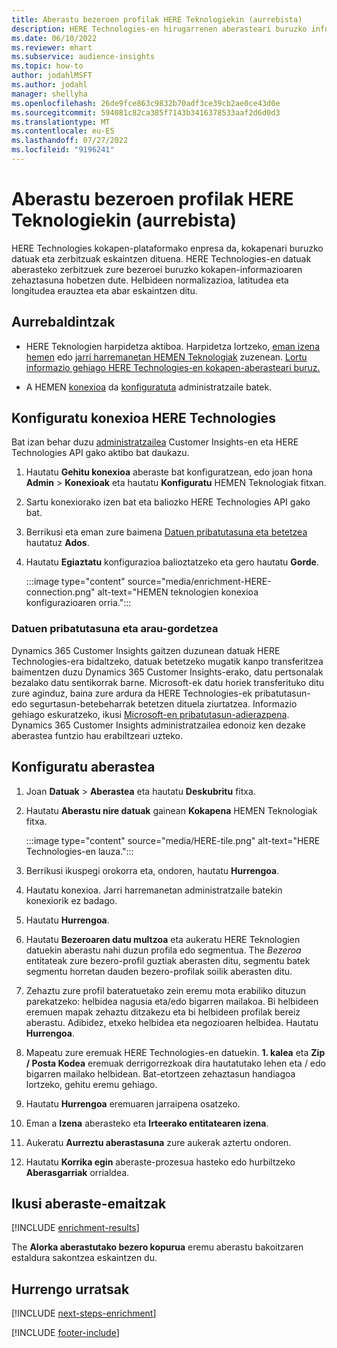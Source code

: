 ```yaml
---
title: Aberastu bezeroen profilak HERE Teknologiekin (aurrebista)
description: HERE Technologies-en hirugarrenen aberasteari buruzko informazio orokorra.
ms.date: 06/10/2022
ms.reviewer: mhart
ms.subservice: audience-insights
ms.topic: how-to
author: jodahlMSFT
ms.author: jodahl
manager: shellyha
ms.openlocfilehash: 26de9fce863c9832b70adf3ce39cb2ae0ce43d0e
ms.sourcegitcommit: 594081c82ca385f7143b3416378533aaf2d6d0d3
ms.translationtype: MT
ms.contentlocale: eu-ES
ms.lasthandoff: 07/27/2022
ms.locfileid: "9196241"
---
```

# <a name="enrich-customer-profiles-with-here-technologies-preview"></a>Aberastu bezeroen profilak HERE Teknologiekin (aurrebista)

HERE Technologies kokapen-plataformako enpresa da, kokapenari buruzko datuak eta zerbitzuak eskaintzen dituena. HERE Technologies-en datuak aberasteko zerbitzuek zure bezeroei buruzko kokapen-informazioaren zehaztasuna hobetzen dute. Helbideen normalizazioa, latitudea eta longitudea erauztea eta abar eskaintzen ditu.

## <a name="prerequisites"></a>Aurrebaldintzak

- HERE Teknologien harpidetza aktiboa. Harpidetza lortzeko, [eman izena hemen](https://developer.here.com/sign-up?utm_medium=referral&utm_source=Microsoft-Dynamics-CI&create=Freemium-Basic) edo [jarri harremanetan HEMEN Teknologiak](https://developer.here.com/help?utm_medium=referral&utm_source=Microsoft-Dynamics-CI#how-can-we-help-you) zuzenean. [Lortu informazio gehiago HERE Technologies-en kokapen-aberasteari buruz.](https://developer.here.com/location-enrichment?cid=Dev-MicrosoftDynamics-DB-0-Dev-&utm_source=MicrosoftDynamics&utm_medium=referral&utm_campaign=Online_Dev_ReferralMicrosoft)

- A HEMEN [konexioa](connections.md) da [konfiguratuta](#configure-the-connection-for-here-technologies) administratzaile batek.

## <a name="configure-the-connection-for-here-technologies"></a>Konfiguratu konexioa HERE Technologies

Bat izan behar duzu [administratzailea](permissions.md#admin) Customer Insights-en eta HERE Technologies API gako aktibo bat daukazu.

1. Hautatu **Gehitu konexioa** aberaste bat konfiguratzean, edo joan hona **Admin** > **Konexioak** eta hautatu **Konfiguratu** HEMEN Teknologiak fitxan.

1. Sartu konexiorako izen bat eta baliozko HERE Technologies API gako bat.

1. Berrikusi eta eman zure baimena [Datuen pribatutasuna eta betetzea](#data-privacy-and-compliance) hautatuz **Ados**.

1. Hautatu **Egiaztatu** konfigurazioa balioztatzeko eta gero hautatu **Gorde**.

   :::image type="content" source="media/enrichment-HERE-connection.png" alt-text="HEMEN teknologien konexioa konfigurazioaren orria.":::

### <a name="data-privacy-and-compliance"></a>Datuen pribatutasuna eta arau-gordetzea

Dynamics 365 Customer Insights gaitzen duzunean datuak HERE Technologies-era bidaltzeko, datuak betetzeko mugatik kanpo transferitzea baimentzen duzu Dynamics 365 Customer Insights-erako, datu pertsonalak bezalako datu sentikorrak barne. Microsoft-ek datu horiek transferituko ditu zure aginduz, baina zure ardura da HERE Technologies-ek pribatutasun- edo segurtasun-betebeharrak betetzen dituela ziurtatzea. Informazio gehiago eskuratzeko, ikusi [Microsoft-en pribatutasun-adierazpena](https://go.microsoft.com/fwlink/?linkid=396732).
Dynamics 365 Customer Insights administratzailea edonoiz ken dezake aberastea funtzio hau erabiltzeari uzteko.

## <a name="configure-the-enrichment"></a>Konfiguratu aberastea

1. Joan **Datuak** > **Aberastea** eta hautatu **Deskubritu** fitxa.

1. Hautatu **Aberastu nire datuak** gainean **Kokapena** HEMEN Teknologiak fitxa.

   :::image type="content" source="media/HERE-tile.png" alt-text="HERE Technologies-en lauza.":::

1. Berrikusi ikuspegi orokorra eta, ondoren, hautatu **Hurrengoa**.

1. Hautatu konexioa. Jarri harremanetan administratzaile batekin konexiorik ez badago.

1. Hautatu **Hurrengoa**.

1. Hautatu **Bezeroaren datu multzoa** eta aukeratu HERE Teknologien datuekin aberastu nahi duzun profila edo segmentua. The *Bezeroa* entitateak zure bezero-profil guztiak aberasten ditu, segmentu batek segmentu horretan dauden bezero-profilak soilik aberasten ditu.

1. Zehaztu zure profil bateratuetako zein eremu mota erabiliko dituzun parekatzeko: helbidea nagusia eta/edo bigarren mailakoa. Bi helbideen eremuen mapak zehaztu ditzakezu eta bi helbideen profilak bereiz aberastu. Adibidez, etxeko helbidea eta negozioaren helbidea. Hautatu **Hurrengoa**.

1. Mapeatu zure eremuak HERE Technologies-en datuekin. **1. kalea** eta **Zip / Posta Kodea** eremuak derrigorrezkoak dira hautatutako lehen eta / edo bigarren mailako helbidean. Bat-etortzeen zehaztasun handiagoa lortzeko, gehitu eremu gehiago.

1. Hautatu **Hurrengoa** eremuaren jarraipena osatzeko.

1. Eman a **Izena** aberasteko eta **Irteerako entitatearen izena**.

1. Aukeratu **Aurreztu aberastasuna** zure aukerak aztertu ondoren.

1. Hautatu **Korrika egin** aberaste-prozesua hasteko edo hurbiltzeko **Aberasgarriak** orrialdea.

## <a name="view-enrichment-results"></a>Ikusi aberaste-emaitzak

[!INCLUDE [enrichment-results](includes/enrichment-results.md)]

The **Alorka aberastutako bezero kopurua** eremu aberastu bakoitzaren estaldura sakontzea eskaintzen du.

## <a name="next-steps"></a>Hurrengo urratsak

[!INCLUDE [next-steps-enrichment](includes/next-steps-enrichment.md)]

[!INCLUDE [footer-include](includes/footer-banner.md)]
